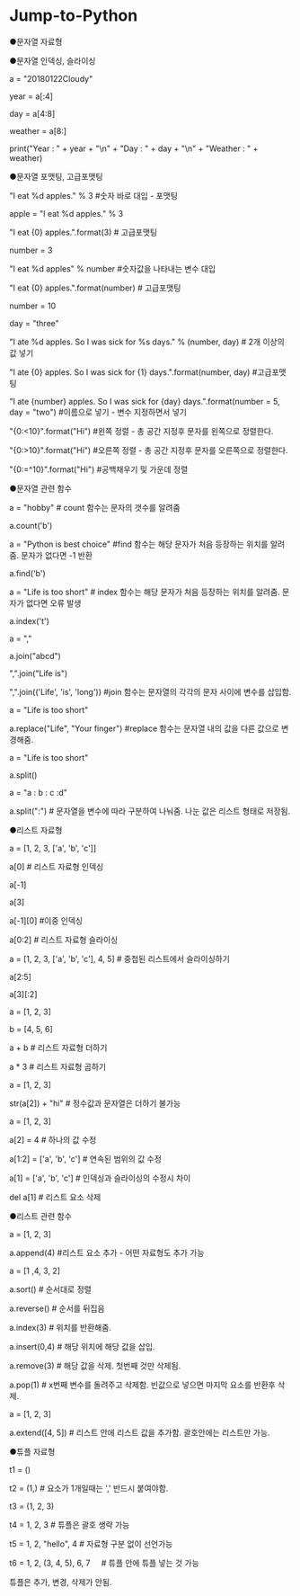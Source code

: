 # Jump-to-Python
●문자열 자료형

●문자열 인덱싱, 슬라이싱

  a = "20180122Cloudy"

  year = a[:4]

  day = a[4:8]

  weather = a[8:]

  print("Year : " + year + "\n" + "Day : " + day + "\n" + "Weather : " + weather)

●문자열 포맷팅, 고급포맷팅

  "I eat %d apples." % 3      #숫자 바로 대입 - 포맷팅

  apple = "I eat %d apples." % 3

  "I eat {0} apples.".format(3) # 고급포맷팅

  number = 3

  "I eat %d apples" % number  #숫자값을 나타내는 변수 대입

  "I eat {0} apples.".format(number) # 고급포맷팅 

  number = 10

  day = "three"

  "I ate %d apples. So I was sick for %s days." % (number, day)    # 2개 이상의 값 넣기

  "I ate {0} apples. So I was sick for {1} days.".format(number, day) #고급포맷팅

  "I ate {number} apples. So I was sick for {day} days.".format(number = 5, day = "two") #이름으로 넣기 - 변수 지정하면서 넣기

  "{0:<10}".format("Hi") #왼쪽 정렬 - 총 공간 지정후 문자를 왼쪽으로 정렬한다.

  "{0:>10}".format("Hi") #오른쪽 정렬 - 총 공간 지정후 문자를 오른쪽으로 정렬한다.

  "{0:=^10}".format("Hi") #공백채우기 및 가운데 정렬

●문자열 관련 함수

  a = "hobby" # count 함수는 문자의 갯수를 알려줌

  a.count('b')

  a = "Python is best choice" #find 함수는 해당 문자가 처음 등장하는 위치를 알려줌. 문자가 없다면 -1 반환

  a.find('b')

  a = "Life is too short" # index 함수는 해당 문자가 처음 등장하는 위치를 알려줌. 문자가 없다면 오류 발생

  a.index('t')

  a = ","

  a.join("abcd")

  ",".join("Life is")

  ",".join(('Life', 'is', 'long')) #join 함수는 문자열의 각각의 문자 사이에 변수를 삽입함.


  a = "Life is too short"

  a.replace("Life", "Your finger") #replace 함수는 문자열 내의 값을 다른 값으로 변경해줌.

  a = "Life is too short"

  a.split()

  a = "a : b : c :d"

  a.split(":") # 문자열을 변수에 따라 구분하여 나눠줌. 나눈 값은 리스트 형태로 저장됨.

●리스트 자료형

  a = [1, 2, 3, ['a', 'b', 'c']]

  a[0] # 리스트 자료형 인덱싱

  a[-1]

  a[3]

  a[-1][0] #이중 인덱싱

  a[0:2] # 리스트 자료형 슬라이싱

  a = [1, 2, 3, ['a', 'b', 'c'], 4, 5] # 중첩된 리스트에서 슬라이싱하기

  a[2:5]

  a[3][:2]

  a = [1, 2, 3]

  b = [4, 5, 6]

  a + b         # 리스트 자료형 더하기

  a * 3         # 리스트 자료형 곱하기

  a = [1, 2, 3]

  str(a[2]) + "hi" # 정수값과 문자열은 더하기 불가능

  a = [1, 2, 3]

  a[2] = 4      # 하나의 값 수정

  a[1:2] = ['a', 'b', 'c'] # 연속된 범위의 값 수정

  a[1] = ['a', 'b', 'c']   # 인덱싱과 슬라이싱의 수정시 차이

  del a[1]      # 리스트 요소 삭제

●리스트 관련 함수

  a = [1, 2, 3]

  a.append(4)   #리스트 요소 추가 - 어떤 자료형도 추가 가능

  a = [1 ,4, 3, 2]

  a.sort()      # 순서대로 정렬

  a.reverse()   # 순서를 뒤집음

  a.index(3)    # 위치를 반환해줌.

  a.insert(0,4)  # 해당 위치에 해당 값을 삽입.

  a.remove(3)    # 해당 값을 삭제. 첫번째 것만 삭제됨.

  a.pop(1)      # x번째 변수를 돌려주고 삭제함. 빈값으로 넣으면 마지막 요소를 반환후 삭제.

  a = [1, 2, 3]

  a.extend([4, 5])  # 리스트 안에 리스트 값을 추가함. 괄호안에는 리스트만 가능.

●튜플 자료형

  t1 = ()

  t2 = (1,)    # 요소가 1개일때는 ',' 반드시 붙여야함.

  t3 = (1, 2, 3)

  t4 = 1, 2, 3    # 튜플은 괄호 생략 가능

  t5 = 1, 2, "hello", 4          # 자료형 구분 없이 선언가능

  t6 = 1, 2, (3, 4, 5), 6, 7     # 튜플 안에 튜플 넣는 것 가능

  튜플은 추가, 변경, 삭제가 안됨.
